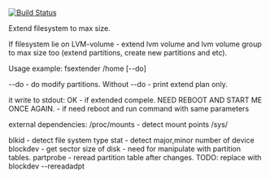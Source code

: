 [![Build Status](https://travis-ci.org/rekby/fsextender.svg)](https://travis-ci.org/rekby/fsextender)

Extend filesystem to max size.

If filesystem lie on LVM-volume - extend lvm volume and lvm volume group to max size too (extend partitions, create new
partitions and etc).

Usage example:
fsextender /home [--do]

--do - do modify partitions. Without --do - print extend plan only.

it write to stdout:
OK - if extended compele.
NEED REBOOT AND START ME ONCE AGAIN. - if need reboot and run command with same parameters

external dependencies:
/proc/mounts - detect mount points
/sys/

blkid - detect file system type
stat - detect major,minor number of device
blockdev - get sector size of disk - need for manipulate with partition tables.
partprobe - reread partition table after changes. TODO: replace with blockdev --rereadadpt
